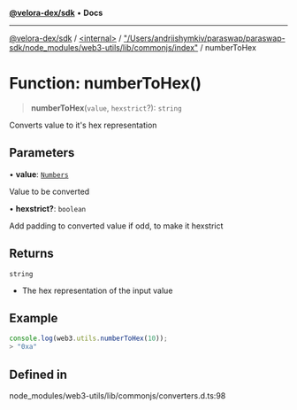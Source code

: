 [**@velora-dex/sdk**](../../../../README.md) • **Docs**

***

[@velora-dex/sdk](../../../../globals.md) / [\<internal\>](../../../README.md) / ["/Users/andriishymkiv/paraswap/paraswap-sdk/node\_modules/web3-utils/lib/commonjs/index"](../README.md) / numberToHex

# Function: numberToHex()

> **numberToHex**(`value`, `hexstrict`?): `string`

Converts value to it's hex representation

## Parameters

• **value**: [`Numbers`](../../../type-aliases/Numbers.md)

Value to be converted

• **hexstrict?**: `boolean`

Add padding to converted value if odd, to make it hexstrict

## Returns

`string`

- The hex representation of the input value

## Example

```ts
console.log(web3.utils.numberToHex(10));
> "0xa"
```

## Defined in

node\_modules/web3-utils/lib/commonjs/converters.d.ts:98

